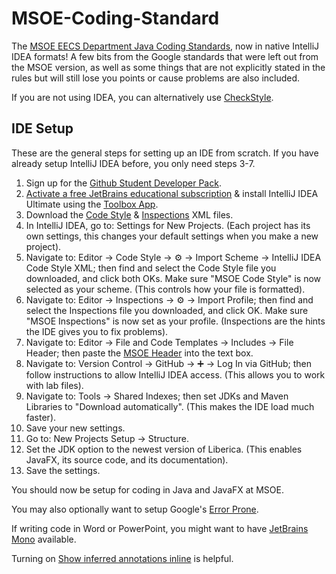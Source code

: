 # MSOE-Coding-Standard
The [MSOE EECS Department Java Coding Standards](https://csse.msoe.us/cs1021/codingstandard/), now in native IntelliJ IDEA formats! A few bits from the Google standards that were left out from the MSOE version, as well as some things that are not explicitly stated in the rules but will still lose you points or cause problems are also included.

If you are not using IDEA, you can alternatively use [CheckStyle](https://faculty-web.msoe.edu/jones/MSOE_checkStyle.xml).

## IDE Setup
These are the general steps for setting up an IDE from scratch. If you have already setup IntelliJ IDEA before, you only need steps 3-7.
1. Sign up for the [Github Student Developer Pack](https://education.github.com/pack/).
2. [Activate a free JetBrains educational subscription](https://www.jetbrains.com/student/?authMethod=github) & install IntelliJ IDEA Ultimate using the [Toolbox App](https://www.jetbrains.com/toolbox-app/).
3. Download the [Code Style](https://raw.githubusercontent.com/xDazld/MSOE-Coding-Standard/main/MSOE_Code_Style.xml) & [Inspections](https://raw.githubusercontent.com/xDazld/MSOE-Coding-Standard/main/MSOE_Inspections.xml) XML files.
4. In IntelliJ IDEA, go to: Settings for New Projects. (Each project has its own settings, this changes your default settings when you make a new project).
5. Navigate to: Editor → Code Style → ⚙️ → Import Scheme → IntelliJ IDEA Code Style XML; then find and select the Code Style file you downloaded, and click both OKs. Make sure "MSOE Code Style" is now selected as your scheme. (This controls how your file is formatted).
6. Navigate to: Editor → Inspections → ⚙️ → Import Profile; then find and select the Inspections file you downloaded, and click OK. Make sure "MSOE Inspections" is now set as your profile. (Inspections are the hints the IDE gives you to fix problems).
7. Navigate to: Editor → File and Code Templates → Includes → File Header; then paste the [MSOE Header](https://github.com/xDazld/MSOE-Coding-Standard/blob/main/File%20Header.java.txt) into the text box.
8. Navigate to: Version Control → GitHub → ➕ → Log In via GitHub; then follow instructions to allow IntelliJ IDEA access. (This allows you to work with lab files).
9. Navigate to: Tools → Shared Indexes; then set JDKs and Maven Libraries to "Download automatically". (This makes the IDE load much faster).
10. Save your new settings.
11. Go to: New Projects Setup → Structure.
12. Set the JDK option to the newest version of Liberica. (This enables JavaFX, its source code, and its documentation).
13. Save the settings.

You should now be setup for coding in Java and JavaFX at MSOE.

You may also optionally want to setup Google's [Error Prone](https://errorprone.info/docs/installation#:\~:text=IntelliJ%20IDEA,is%20NOT%20selected.).

If writing code in Word or PowerPoint, you might want to have [JetBrains Mono](https://www.jetbrains.com/lp/mono/#how-to-install) available.

Turning on [Show inferred annotations inline](https://www.jetbrains.com/help/idea/2022.3/inferred-annotations.html#e406abb7) is helpful.
